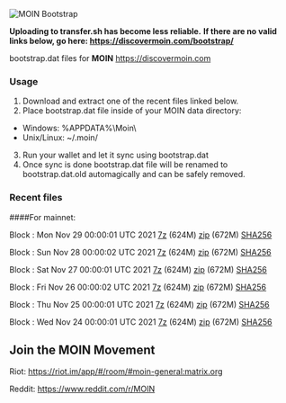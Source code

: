 ![MOIN Bootstrap](https://i.imgur.com/KjM1jMp.jpg)

**Uploading to transfer.sh has become less reliable.**
**If there are no valid links below, go here: https://discovermoin.com/bootstrap/**

bootstrap.dat files for **MOIN** https://discovermoin.com

### Usage

1. Download and extract one of the recent files linked below.
2. Place bootstrap.dat file inside of your MOIN data directory:
 - Windows: %APPDATA%\Moin\
 - Unix/Linux: ~/.moin/
3. Run your wallet and let it sync using bootstrap.dat
4. Once sync is done bootstrap.dat file will be renamed to bootstrap.dat.old automagically and can be safely removed.


### Recent files

####For mainnet:

Block : Mon Nov 29 00:00:01 UTC 2021 [7z](https://transfer.sh/YYPsGj/bootstrap.dat.20211129.7z) (624M) [zip](https://transfer.sh/LOkdbg/bootstrap.dat.20211129.zip) (672M) [SHA256](https://transfer.sh/9wix1y/sha256.txt)

Block : Sun Nov 28 00:00:02 UTC 2021 [7z](https://transfer.sh/vuYH2z/bootstrap.dat.20211128.7z) (624M) [zip](https://transfer.sh/MnW7oh/bootstrap.dat.20211128.zip) (672M) [SHA256](https://transfer.sh/M07gD9/sha256.txt)

Block : Sat Nov 27 00:00:01 UTC 2021 [7z](https://transfer.sh/EBJB5v/bootstrap.dat.20211127.7z) (624M) [zip](https://transfer.sh/1YwiI7/bootstrap.dat.20211127.zip) (672M) [SHA256](https://transfer.sh/WxYr9d/sha256.txt)

Block : Fri Nov 26 00:00:02 UTC 2021 [7z](https://transfer.sh/G9PEkM/bootstrap.dat.20211126.7z) (624M) [zip](https://transfer.sh/WqATOF/bootstrap.dat.20211126.zip) (672M) [SHA256](https://transfer.sh/vXL38U/sha256.txt)

Block : Thu Nov 25 00:00:01 UTC 2021 [7z](https://transfer.sh/AiyVYO/bootstrap.dat.20211125.7z) (624M) [zip](https://transfer.sh/oiu682/bootstrap.dat.20211125.zip) (672M) [SHA256](https://transfer.sh/6dWpBM/sha256.txt)

Block : Wed Nov 24 00:00:01 UTC 2021 [7z](https://transfer.sh/Dp9uX3/bootstrap.dat.20211124.7z) (624M) [zip](https://transfer.sh/os5990/bootstrap.dat.20211124.zip) (672M) [SHA256](https://transfer.sh/Tz9JCX/sha256.txt)

## Join the MOIN Movement

Riot: https://riot.im/app/#/room/#moin-general:matrix.org

Reddit: https://www.reddit.com/r/MOIN
